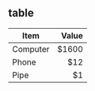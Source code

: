 ## table

| Item      | Value |
| --------- | -----:|
| Computer  | $1600 |
| Phone     |   $12 |
| Pipe      |    $1 |

